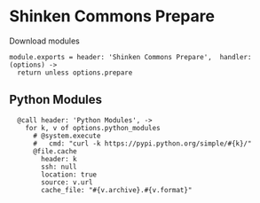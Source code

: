 
# Shinken Commons Prepare

Download modules

    module.exports = header: 'Shinken Commons Prepare',  handler: (options) ->
      return unless options.prepare
        
## Python Modules

      @call header: 'Python Modules', ->
        for k, v of options.python_modules
          # @system.execute
          #   cmd: "curl -k https://pypi.python.org/simple/#{k}/"
          @file.cache
            header: k
            ssh: null
            location: true
            source: v.url
            cache_file: "#{v.archive}.#{v.format}"
